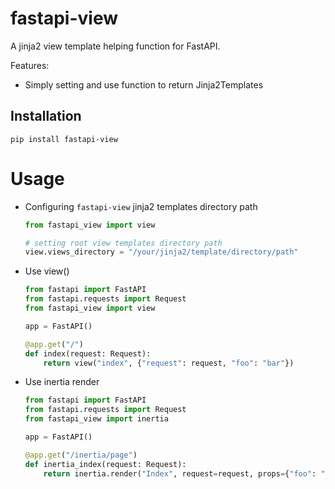# fastapi-view

A jinja2 view template helping function for FastAPI.

Features:

- Simply setting and use function to return Jinja2Templates

## Installation

```shell
pip install fastapi-view
```

# Usage

- Configuring `fastapi-view` jinja2 templates directory path

  ```python
  from fastapi_view import view

  # setting root view templates directory path
  view.views_directory = "/your/jinja2/template/directory/path"
  ```

- Use view()

  ```python
  from fastapi import FastAPI
  from fastapi.requests import Request
  from fastapi_view import view

  app = FastAPI()

  @app.get("/")
  def index(request: Request):
      return view("index", {"request": request, "foo": "bar"})
  ```

- Use inertia render

  ```python
  from fastapi import FastAPI
  from fastapi.requests import Request
  from fastapi_view import inertia

  app = FastAPI()

  @app.get("/inertia/page")
  def inertia_index(request: Request):
      return inertia.render("Index", request=request, props={"foo": "bar"})
  ```

